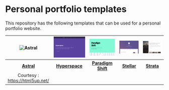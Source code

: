 # Personal portfolio templates

This repository has the following templates that can be used for a personal portfolio website. 

| ![Astral](https://github.com/hash-learn/checkpoint-personal-portfolio/blob/d223aa56418ef72f4f1d00fd8fe720d202349597/resources/astral.png) | ![Hyperspace](https://github.com/hash-learn/personal-portfolio-templates/blob/9ebd8e625743a3137cea5046ff9919c343699984/resources/hyperspace.png) |![Paradigm Shift](https://github.com/hash-learn/personal-portfolio-templates/blob/ce3fe9b2460f1e202bdc066508730a30f17a81f2/resources/paradigm-shift.png) |![Stellar](https://github.com/hash-learn/personal-portfolio-templates/blob/ce3fe9b2460f1e202bdc066508730a30f17a81f2/resources/stellar.png) |![Strata](https://github.com/hash-learn/personal-portfolio-templates/blob/ce3fe9b2460f1e202bdc066508730a30f17a81f2/resources/strata.png) |
|:--:|:--:|:--:|:--:|:--:|
| <b>[Astral](http://cervere.github.io/portfolio-templates/astral/) </b>| <b>[Hyperspace](http://cervere.github.io/portfolio-templates/hyperspace/) </b>|<b>[Paradigm Shift](http://cervere.github.io/portfolio-templates/paradigm-shift/) </b>|<b>[Stellar](http://cervere.github.io/portfolio-templates/stellar/) </b>|<b>[Strata](http://cervere.github.io/portfolio-templates/strata/) </b>|
|Courtesy : https://html5up.net/ |